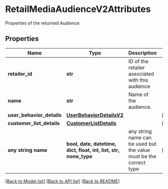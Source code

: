 # RetailMediaAudienceV2Attributes

Properties of the returned Audience

## Properties
Name | Type | Description | Notes
------------ | ------------- | ------------- | -------------
**retailer_id** | **str** | ID of the retailer associated with this audience | 
**name** | **str** | Name of the audience. | 
**user_behavior_details** | [**UserBehaviorDetailsV2**](UserBehaviorDetailsV2.md) |  | [optional] 
**customer_list_details** | [**CustomerListDetails**](CustomerListDetails.md) |  | [optional] 
**any string name** | **bool, date, datetime, dict, float, int, list, str, none_type** | any string name can be used but the value must be the correct type | [optional]

[[Back to Model list]](../README.md#documentation-for-models) [[Back to API list]](../README.md#documentation-for-api-endpoints) [[Back to README]](../README.md)


